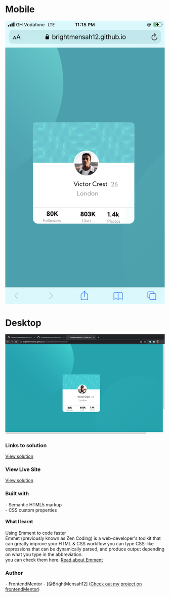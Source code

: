 <!DOCTYPE html>





<body>
  <h1>Mobile</h1>
  <img src="images/profilecard screenshot1.png">
  
  <h1>Desktop</h1>
  <img src="images/desktop-screenshot.png">
  </body>
  
  <h3>Links to solution</h3> 
  <a href="#">View solution</a>
  
  <h3> View Live Site </h3>
  <a href="https://brightmensah12.github.io/FrontendmentorProfileCard/">View solution</a>
  
  <h3>Built with</h3>
  <p>- Semantic HTML5 markup <br>
  - CSS custom properties
</p>

<h4>What I learnt</h4>
<p>Using Emment to code faster <br>Emmet (previously known as Zen Coding) is a web-developer's toolkit that can greatly improve your HTML & CSS workflow you can type CSS-like expressions that can be dynamically parsed, and produce output depending on what you type in the abbreviation. <br>
you can check them here.
  <a href="https://docs.emmet.io/">Read about Emment</a>
</p>

<h3>Author</h3>

<p>- FrontendMentor - [@BrightMensah12] (<a href="https://www.frontendmentor.io/profile/BrightMensah12">Check out my project on frontendMentor</a>)

</html>



